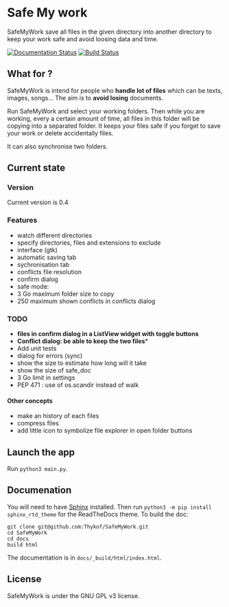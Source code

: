 # Safe My work
SafeMyWork save all files in the given directory into another directory to keep your work safe and avoid loosing data and time.

[![Documentation Status](https://readthedocs.org/projects/safemywork/badge/?version=master)](http://safemywork.readthedocs.io/en/master/?badge=master)
[![Build Status](https://travis-ci.org/Thykof/SafeMyWork.svg?branch=master)](https://travis-ci.org/Thykof/SafeMyWork)



## What for ?
SafeMyWork is intend for people who **handle lot of files** which can be texts, images, songs... The aim is to **avoid losing** documents.

Run SafeMyWork and select your working folders. Then while you are working, every a certain amount of time, all files in this folder will be copying into a separated folder. It keeps your files safe if you forget to save your work or delete accidentally files.

It can also synchronise two folders.

## Current state

### Version
Current version is 0.4

### Features
 - watch different directories
 - specify directories, files and extensions to exclude
 - interface (gtk)
 - automatic saving tab
 - sychronisation tab
  - conflicts file resolution
  - confirm dialog
 - safe mode:
  - 3 Go maximum  folder size to copy
  - 250 maximum shown conflicts in conflicts dialog

### TODO
 - **files in confirm dialog in a ListView widget with toggle buttons**
 - **Conflict dialog: be able to keep the two files***
 - Add unit tests
 - dialog for errors (sync)
 - show the size to estimate how long will it take
 - show the size of safe_doc
 - 3 Go limit in settings
 - PEP 471 : use of os.scandir instead of walk
#### Other concepts
 - make an history of each files
 - compress files
 - add little icon to symbolize file explorer in open folder buttons


## Launch the app
Run `python3 main.py`.

## Documenation
You will need to have [Sphinx](http://sphinx-doc.org/) installed.
Then run `python3 -m pip install sphinx_rtd_theme` for the ReadTheDocs theme.
To build the doc:

	git clone git@github.com:Thykof/SafeMyWork.git
	cd SafeMyWork
	cd docs
	build html

The documentation is in `docs/_build/html/index.html`.

## License
SafeMyWork is under the GNU GPL v3 license.
